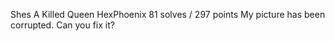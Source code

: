 Shes A Killed Queen
HexPhoenix
81 solves / 297 points
My picture has been corrupted. Can you fix it?
